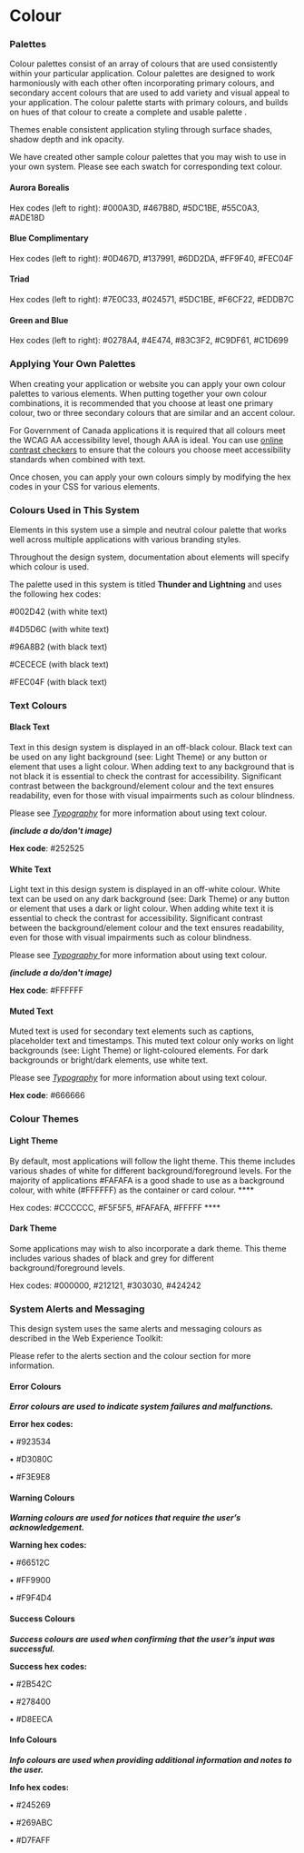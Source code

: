 # Colour

### Palettes

Colour palettes consist of an array of colours that are used consistently within your particular application. Colour palettes are designed to work harmoniously with each other often incorporating primary colours, and secondary accent colours that are used to add variety and visual appeal to your application. The colour palette starts with primary colours, and builds on hues of that colour to create a complete and usable palette .

Themes enable consistent application styling through surface shades, shadow depth and ink opacity.

We have created other sample colour palettes that you may wish to use in your own system. Please see each swatch for corresponding text colour.

#### Aurora Borealis


Hex codes \(left to right\): \#000A3D, \#467B8D, \#5DC1BE, \#55C0A3, \#ADE18D

#### Blue Complimentary


Hex codes \(left to right\): \#0D467D, \#137991, \#6DD2DA, \#FF9F40, \#FEC04F

#### Triad

Hex codes \(left to right\): \#7E0C33, \#024571, \#5DC1BE, \#F6CF22, \#EDDB7C

#### Green and Blue

Hex codes \(left to right\): \#0278A4, \#4E474, \#83C3F2, \#C9DF61, \#C1D699

### Applying Your Own Palettes

When creating your application or website you can apply your own colour palettes to various elements. When putting together your own colour combinations, it is recommended that you choose at least one primary colour, two or three secondary colours that are similar and an accent colour.

For Government of Canada applications it is required that all colours meet the WCAG AA accessibility level, though AAA is ideal. You can use [online contrast checkers](https://webaim.org/resources/contrastchecker/) to ensure that the colours you choose meet accessibility standards when combined with text.

Once chosen, you can apply your own colours simply by modifying the hex codes in your CSS for various elements.


### Colours Used in This System

Elements in this system use a simple and neutral colour palette that works well across multiple applications with various branding styles.

Throughout the design system, documentation about elements will specify which colour is used.

The palette used in this system is titled **Thunder and Lightning** and uses the following hex codes:

\#002D42 \(with white text\)

\#4D5D6C \(with white text\)

\#96A8B2 \(with black text\)

\#CECECE \(with black text\)

\#FEC04F \(with black text\)


### Text Colours


#### Black Text

Text in this design system is displayed in an off-black colour. Black text can be used on any light background \(see: Light Theme\) or any button or element that uses a light colour. When adding text to any background that is not black it is essential to check the contrast for accessibility. Significant contrast between the background/element colour and the text ensures readability, even for those with visual impairments such as colour blindness.

Please see [_Typography_](/typography.md) for more information about using text colour.

_**\(include a do/don't image\)**_

**Hex code**: \#252525

#### White Text

Light text in this design system is displayed in an off-white colour. White text can be used on any dark background \(see: Dark Theme\) or any button or element that uses a dark or light colour. When adding white text it is essential to check the contrast for accessibility. Significant contrast between the background/element colour and the text ensures readability, even for those with visual impairments such as colour blindness.

Please see [_Typography_ ](/typography.md)for more information about using text colour.

_**\(include a do/don't image\)**_

**Hex code**: \#FFFFFF

#### Muted Text

Muted text is used for secondary text elements such as captions, placeholder text and timestamps. This muted text colour only works on light backgrounds \(see: Light Theme\) or light-coloured elements. For dark backgrounds or bright/dark elements, use white text.

Please see [_Typography_](/typography.md) for more information about using text colour.

**Hex code**: \#666666

### Colour Themes

#### Light Theme

By default, most applications will follow the light theme. This theme includes various shades of white for different background/foreground levels. For the majority of applications #FAFAFA is a good shade to use as a background colour, with white (#FFFFFF) as the container or card colour.         ****

Hex codes: \#CCCCCC, \#F5F5F5, \#FAFAFA, \#FFFFF       ****
              

#### Dark Theme

Some applications may wish to also incorporate a dark theme. This theme includes various shades of black and grey for different background/foreground levels.

Hex codes: \#000000, \#212121, \#303030, \#424242


### System Alerts and Messaging

This design system uses the same alerts and messaging colours as described in the Web Experience Toolkit:

Please refer to the alerts section and the colour section for more information.


#### Error Colours


_**Error colours are used to indicate system failures and malfunctions.**_ 

**Error hex codes:**  

•    \#923534

•    \#D3080C

•    \#F3E9E8


#### Warning Colours

_**Warning colours are used for notices that require the user’s acknowledgement.**_

**Warning hex codes:**  

•    \#66512C

•    \#FF9900

•    \#F9F4D4

#### Success Colours

_**Success colours are used when confirming that the user’s input was successful.**_ 

**Success hex codes:**

•    \#2B542C

•    \#278400

•    \#D8EECA

#### Info Colours

_**Info colours are used when providing additional information and notes to the user.**_ 

**Info hex codes:**  

•    \#245269

•    \#269ABC

•    \#D7FAFF


